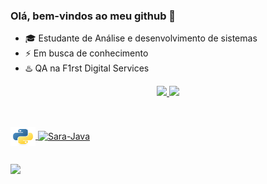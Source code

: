 ### Olá, bem-vindos ao meu github 💜

- 🎓 Estudante de Análise e desenvolvimento de sistemas
- ⚡ Em busca de conhecimento
- ♨️ QA na F1rst Digital Services 

<div align="center">
  <a href="https://github.com/brenoaissa">
  <img height="150em" src="https://github-readme-stats.vercel.app/api?username=sarafteixeira&show_icons=true&hide=contribs,prs&cache_seconds=86400&theme=midnight-purple"/>
  <img height="150em" src="https://github-readme-stats.vercel.app/api/top-langs/?username=sarafteixeira&layout=compact&langs_count=7&theme=midnight-purple"/>
</div>

##

<div style="display: inline_block"><br>
  <img align="center" alt="Sara-Python" height="30" width="40" src="https://raw.githubusercontent.com/devicons/devicon/master/icons/python/python-original.svg">
  <img align="center" alt="Sara-Java" height="30" width="40" src="https://cdn.jsdelivr.net/gh/devicons/devicon/icons/java/java-original.svg" />
  </div>

##
<div> 
  <a href="https://www.linkedin.com/in/sara-teixeira-b7a3a9243/" target="_blank"><img src="https://img.shields.io/badge/-LinkedIn-%230077B5?style=for-the-badge&logo=linkedin&logoColor=white" target="_blank"></a> 
  
</div>
